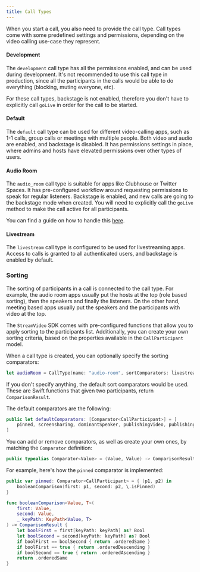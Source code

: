 ```yaml
---
title: Call Types
---
```


When you start a call, you also need to provide the call type. Call types come with some predefined settings and permissions, depending on the video calling use-case they represent.

#### Development

The `development` call type has all the permissions enabled, and can be used during development. It's not recommended to use this call type in production, since all the participants in the calls would be able to do everything (blocking, muting everyone, etc).

For these call types, backstage is not enabled, therefore you don't have to explicitly call `goLive` in order for the call to be started.

#### Default

The `default` call type can be used for different video-calling apps, such as 1-1 calls, group calls or meetings with multiple people. Both video and audio are enabled, and backstage is disabled. It has permissions settings in place, where admins and hosts have elevated permissions over other types of users.

#### Audio Room

The `audio_room` call type is suitable for apps like Clubhouse or Twitter Spaces. It has pre-configured workflow around requesting permissions to speak for regular listeners. Backstage is enabled, and new calls are going to the backstage mode when created. You will need to explicitly call the `goLive` method to make the call active for all participants.

You can find a guide on how to handle this [here](./quickstart/audio-room.md).

#### Livestream

The `livestream` call type is configured to be used for livestreaming apps. Access to calls is granted to all authenticated users, and backstage is enabled by default.

### Sorting

The sorting of participants in a call is connected to the call type. For example, the audio room apps usually put the hosts at the top (role based sorting), then the speakers and finally the listeners. On the other hand, meeting based apps usually put the speakers and the participants with video at the top. 

The `StreamVideo` SDK comes with pre-configured functions that allow you to apply sorting to the participants list. Additionally, you can create your own sorting criteria, based on the properties available in the `CallParticipant` model.

When a call type is created, you can optionally specify the sorting comparators:

```swift
let audioRoom = CallType(name: "audio-room", sortComparators: livestreamComparators)
```

If you don't specify anything, the default sort comparators would be used. These are Swift functions that given two participants, return `ComparisonResult`.

The default comparators are the following:

```swift
public let defaultComparators: [Comparator<CallParticipant>] = [
    pinned, screensharing, dominantSpeaker, publishingVideo, publishingAudio, userId
]
```

You can add or remove comparators, as well as create your own ones, by matching the `Comparator` definition:

```swift
public typealias Comparator<Value> = (Value, Value) -> ComparisonResult
```

For example, here's how the `pinned` comparator is implemented:

```swift
public var pinned: Comparator<CallParticipant> = { (p1, p2) in
    booleanComparison(first: p1, second: p2, \.isPinned)
}

func booleanComparison<Value, T>(
    first: Value,
    second: Value,
    _ keyPath: KeyPath<Value, T>
) -> ComparisonResult {
    let boolFirst = first[keyPath: keyPath] as? Bool
    let boolSecond = second[keyPath: keyPath] as? Bool
    if boolFirst == boolSecond { return .orderedSame }
    if boolFirst == true { return .orderedDescending }
    if boolSecond == true { return .orderedAscending }
    return .orderedSame
}
```
